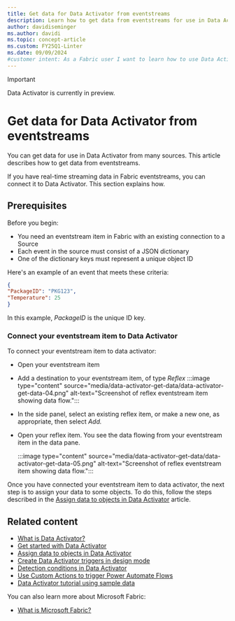 ```yaml
---
title: Get data for Data Activator from eventstreams
description: Learn how to get data from eventstreams for use in Data Activator and integrate it into your applications.
author: davidiseminger
ms.author: davidi
ms.topic: concept-article
ms.custom: FY25Q1-Linter
ms.date: 09/09/2024
#customer intent: As a Fabric user I want to learn how to use Data Activator to get data from eventstreams.
---
```

> [!IMPORTANT]
> Data Activator is currently in preview.

# Get data for Data Activator from eventstreams

You can get data for use in Data Activator from many sources. This article describes how to get data from eventstreams.

If you have real-time streaming data in Fabric eventstreams, you can connect it to Data Activator. This section explains how.

## Prerequisites

Before you begin:

* You need an eventstream item in Fabric with an existing connection to a Source
* Each event in the source must consist of a JSON dictionary
* One of the dictionary keys must represent a unique object ID

Here's an example of an event that meets these criteria:

```json
{
"PackageID": "PKG123",
"Temperature": 25
}
```

In this example, *PackageID* is the unique ID key.

### Connect your eventstream item to Data Activator

To connect your eventstream item to data activator:

* Open your eventstream item
* Add a destination to your eventstream item, of type *Reflex*
:::image type="content" source="media/data-activator-get-data/data-activator-get-data-04.png" alt-text="Screenshot of reflex eventstream item showing data flow.":::
* In the side panel, select an existing reflex item, or make a new one, as appropriate, then select *Add.*
* Open your reflex item. You see the data flowing from your eventstream item in the data pane.
  
    :::image type="content" source="media/data-activator-get-data/data-activator-get-data-05.png" alt-text="Screenshot of reflex eventstream item showing data flow.":::

Once you have connected your eventstream item to data activator, the next step is to assign your data to some objects. To do this, follow the steps described in the [Assign data to objects in Data Activator](data-activator-assign-data-objects.md) article.

## Related content

* [What is Data Activator?](data-activator-introduction.md)
* [Get started with Data Activator](data-activator-get-started.md)
* [Assign data to objects in Data Activator](data-activator-assign-data-objects.md)
* [Create Data Activator triggers in design mode](data-activator-create-triggers-design-mode.md)
* [Detection conditions in Data Activator](data-activator-detection-conditions.md)
* [Use Custom Actions to trigger Power Automate Flows](data-activator-trigger-power-automate-flows.md)
* [Data Activator tutorial using sample data](data-activator-tutorial.md)

You can also learn more about Microsoft Fabric:

* [What is Microsoft Fabric?](../get-started/microsoft-fabric-overview.md)
